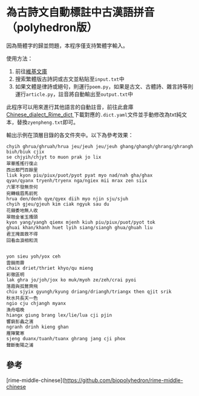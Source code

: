 # 為古詩文自動標註中古漢語拼音（polyhedron版）

因為簡體字的歸並問題，本程序僅支持繁體字輸入。

使用方法：

1. 前往[維基文庫](https://zh.wikisource.org/wiki/Wikisource:%E9%A6%96%E9%A1%B5)
2. 搜索繁體版古詩詞或古文並粘貼至`input.txt`中
3. 如果文體是律詩或絕句，則運行`poem.py`，如果是古文、古體詩、雜言詩等則運行`article.py`，註音將自動輸出至`output.txt`中

此程序可以用來進行其他語言的自動註音，前往此倉庫[Chinese_dialect_Rime_dict
](https://github.com/laubonghaudoi/Chinese_dialect_Rime_dict)下載對應的`.dict.yaml`文件並手動修改為txt純文本，替換`zyenpheng.txt`即可。

輸出示例在頂層目錄的各文件夾中。以下為參考效果：

```
chyih ghrua/ghruah/hrua jeu/jeuh jeu/jeuh ghang/ghangh/ghrang/ghrangh biuh/biuk cjix 
se chjyih/chjyt to muon prak jo lix 
翠華搖搖行復止
西出都門百餘里
liuk kyon piu/piux/puot/pyot pyat myo nad/nah gha/ghax 
qyan/qyanx tryenh/tryenx nga/ngiex mii mrax zen siix 
六軍不發無奈何
宛轉蛾眉馬前死
hrua den/denh qye/qyex diih myo njin sju/sjuh 
chyih gjeu/gjeuh kim ciak ngyuk sau du 
花鈿委地無人收
翠翹金雀玉搔頭
kyon yang/yangh qiemx mjenh kiuh piu/piux/puot/pyot tok 
ghuai khan/khanh huet lyih siang/siangh ghua/ghuah liu 
君王掩面救不得
回看血淚相和流


yon sieu yoh/yox ceh 
雲銷雨霽
chaix driet/thriet khyo/qu mieng 
彩徹區明
lak ghra jo/joh/jox ko muk/myoh ze/zeh/crai pyoi
落霞與孤鶩齊飛
chiu sjyix gyungh/kyung driang/driangh/triangx then qjit srik 
秋水共長天一色
ngio cju chjangh myanx 
漁舟唱晚
hiangx giung brang lex/lie/lua cji pjin 
響窮彭蠡之濱
ngranh drinh kieng ghan 
雁陣驚寒
sjeng duanx/tuanh/tuanx ghrang jang cji phox 
聲斷衡陽之浦
```

## 參考

[rime-middle-chinese](https://github.com/biopolyhedron/rime-middle-chinese